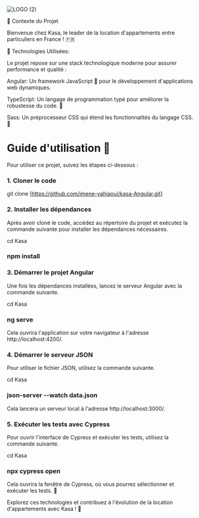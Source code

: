 ![LOGO (2)](https://github.com/imene-yahiaoui/Kasa-vite-TS/assets/76797190/cd40c60b-7532-49f9-970d-c1b2df7b588b)


 🏡 Contexte du Projet

 
Bienvenue chez Kasa, le leader de la location d'appartements entre particuliers en France ! 🇫🇷

🚀 Technologies Utilisées:


Le projet repose sur une stack technologique moderne pour assurer performance et qualité :

Angular: Un framework JavaScript 🚀 pour le développement d'applications web dynamiques.


TypeScript: Un langage de programmation typé pour améliorer la robustesse du code. 💪


Sass: Un préprocesseur CSS qui étend les fonctionnalités du langage CSS. 🎨


# Guide d'utilisation 🚀

Pour utiliser ce projet, suivez les étapes ci-dessous :

### 1. Cloner le code

 
git clone [https://github.com/imene-yahiaoui/kasa-Angular.git]


### 2. Installer les dépendances

Après avoir cloné le code, accédez au répertoire du projet et exécutez la commande suivante pour installer les dépendances nécessaires.

 
 
cd Kasa


### npm install



### 3. Démarrer le projet Angular
Une fois les dépendances installées, lancez le serveur Angular avec la commande suivante. 


 
 
cd Kasa


### ng serve


Cela ouvrira l'application sur votre navigateur à l'adresse http://localhost:4200/.


### 4. Démarrer le serveur JSON
Pour utiliser le fichier JSON, utilisez la commande suivante.

 


cd Kasa


### json-server --watch data.json



 Cela lancera un serveur local à l'adresse http://localhost:3000/.

 

### 5. Exécuter les tests avec Cypress



Pour ouvrir l'interface de Cypress et exécuter les tests, utilisez la commande suivante.

 
cd Kasa


### npx cypress open


Cela ouvrira la fenêtre de Cypress, où vous pourrez sélectionner et exécuter les  tests. 🧪

Explorez ces technologies et contribuez à l'évolution de la location d'appartements avec Kasa ! 🌟


